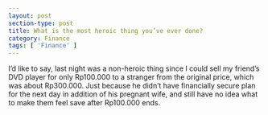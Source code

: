 ```yaml
---
layout: post
section-type: post
title: What is the most heroic thing you’ve ever done?
category: Finance
tags: [ 'Finance' ]
---
```

I’d like to say, last night was a non-heroic thing since I could sell my friend’s DVD player for only Rp100.000 to a stranger from the original price, which was about Rp300.000. Just because he didn’t have financially secure plan for the next day in addition of his pregnant wife, and still have no idea what to make them feel save after Rp100.000 ends.
